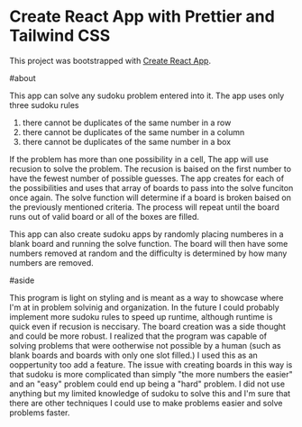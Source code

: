 # Create React App with Prettier and Tailwind CSS

This project was bootstrapped with [Create React App](https://github.com/facebook/create-react-app).

#about

This app can solve any sudoku problem entered into it. The app uses only three sudoku rules
1. there cannot be duplicates of the same number in a row
2. there cannot be duplicates of the same number in a column
3. there cannot be duplicates of the same number in a box

If the problem has more than one possibility in a cell, The app will use recusion to solve the problem.
The recusion is baised on the first number to have the fewest number of possible guesses. The app creates
for each of the possibilities and uses that array of boards to pass into the solve funciton once again. The
solve function will determine if a board is broken baised on the previously mentioned criteria. The process 
will repeat until the board runs out of valid board or all of the boxes are filled.

This app can also create sudoku apps by randomly placing numberes in a blank board and running the solve
function. The board will then have some numbers removed at random and the difficulty is determined by how
many numbers are removed.

#aside

This program is light on styling and is meant as a way to showcase where I'm at in problem solvinig and organization.
In the future I could probably implement more sudoku rules to speed up runtime, although runtime is quick even if recusion
is neccisary. The board creation was a side thought and could be more robust. I realized that the program was capable of 
solving problems that were ootherwise not possible by a human (such as blank boards and boards with only one slot filled.) 
I used this as an ooppertunity too add a feature. The issue with creating boards in this way is that sudoku is more 
complicated than simply "the more numbers the easier" and an "easy" problem could end up being a "hard" problem. I 
did not use anything but my limited knowledge of sudoku to solve this and I'm sure that there are other techniques 
I could use to make problems easier and solve problems faster. 

